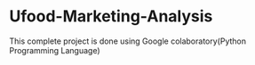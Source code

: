 # Ufood-Marketing-Analysis
This complete project is done using Google colaboratory(Python Programming Language)
